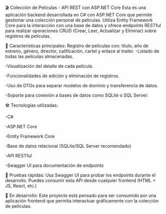 🎬 Colección de Películas - API REST con ASP.NET Core
Esta es una aplicación backend desarrollada en C# con ASP.NET Core que permite gestionar una colección personal de películas. 
Utiliza Entity Framework Core para la interacción con una base de datos y ofrece endpoints RESTful para realizar operaciones CRUD (Crear, Leer, Actualizar y Eliminar) sobre registros de películas.

📝 Características principales:
Registro de películas con: título, año de estreno, género, director, calificación, cartel y enlace al trailer.
-Listado de todas las películas almacenadas.

-Visualización del detalle de cada película.

-Funcionalidades de edición y eliminación de registros.

-Uso de DTOs para separar modelos de dominio y transferencia de datos.

-Soporte para conexión a bases de datos como SQLite o SQL Server.

🛠️ Tecnologías utilizadas:

-C#

-ASP.NET Core

-Entity Framework Core

-Base de datos relacional (SQLite/SQL Server recomendado)

-API RESTful

-Swagger UI para documentación de endpoints

🧪 Pruebas rápidas:
Usa Swagger UI para probar los endpoints durante el desarrollo.
Puedes consumir esta API desde cualquier frontend (HTML + JS, React, etc.)

🚀 En desarrollo:
Este proyecto está pensado para ser consumido por una aplicación frontend que permita interactuar gráficamente con la colección de películas.

